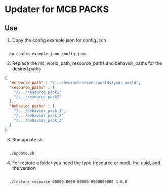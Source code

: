 # Updater for MCB PACKS


## Use

1. Copy the config.example.json for config.json
```console

  cp config.example.json config.json

```

2. Replace the mc_world_path, resource_paths and behavior_paths for the desired paths
```json
{
  "mc_world_path" : "/.../bedrock-server/worlds/your_world",
  "resource_paths" : [
    "/.../resource_pack1"
    "/.../resource_pack2"
  ],
  "behavior_paths" : [
    "/.../behavior_pack_1",
    "/.../behavior_pack_2"
    "/.../behavior_pack_3"
  ]
}
```

3. Run update.sh
```console

  ./update.sh

```

4. For restore a folder you need the type (resource or mod), the uuid, and the version
```console

  ./restore resource 00000-0000-00000-0000000000 1.0.0

```